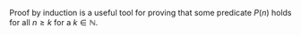 Proof by induction is a useful tool for proving that some predicate $P(n)$ holds for all $n \geq k$ for a $k \in \mathbb{N}$.